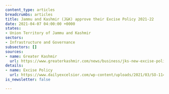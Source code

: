 ```yaml
---
content_type: articles
breadcrumbs: articles
title: Jammu and Kashmir (J&K) approve their Excise Policy 2021-22
date: 2021-04-07 04:00:00 +0000
states:
- Union Territory of Jammu and Kashmir
sectors:
- Infrastructure and Governance
subsectors: []
sources:
- name: Greater Kashmir
  url: https://www.greaterkashmir.com/news/business/jks-new-excise-policy-comes-into-force/
details:
- name: Excise Policy
  url: https://www.dailyexcelsior.com/wp-content/uploads/2021/03/SO-114-dated-31.03.2021.pdf
is_newsletter: false

---
```

